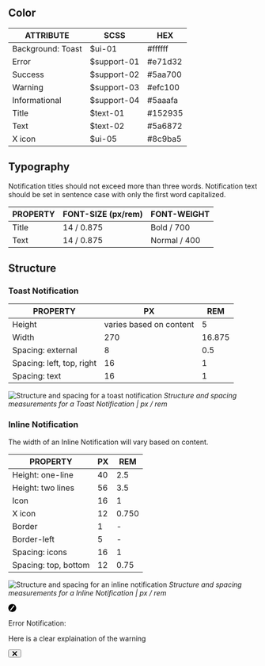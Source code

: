 ## Color

| ATTRIBUTE         | SCSS        | HEX     |
|---------------|-------------|---------|
| Background: Toast    | $ui-01      | #ffffff |
| Error         | $support-01 | #e71d32 |
| Success       | $support-02 | #5aa700 |
| Warning       | $support-03 | #efc100 |
| Informational | $support-04 | #5aaafa |
| Title         | $text-01    | #152935 |
| Text          | $text-02    | #5a6872 |
| X icon        | $ui-05      | #8c9ba5 |

## Typography

Notification titles should not exceed more than three words. Notification text should be set in sentence case with only the first word capitalized.

| PROPERTY | FONT-SIZE (px/rem)      | FONT-WEIGHT  |
|----------|-----------------|--------------|
| Title    | 14 / 0.875 | Bold / 700   |
| Text     | 14 / 0.875 | Normal / 400 |

## Structure

### Toast Notification

| PROPERTY           | PX  | REM    |
|--------------------|-----|--------|
| Height             | varies based on content  | 5      |
| Width              | 270 | 16.875 |
| Spacing: external  | 8   | 0.5      |
| Spacing: left, top, right | 16  | 1      |
| Spacing: text      | 16  | 1      |

![Structure and spacing for a toast notification](images/notification-style-1.png)
_Structure and spacing measurements for a Toast Notification | px / rem_

### Inline Notification

The width of an Inline Notification will vary based on content.

| PROPERTY          | PX | REM  |
|-------------------|----|------|
| Height: one-line  | 40 | 2.5  |
| Height: two lines | 56 | 3.5  |
| Icon              | 16 | 1    |
| X icon            | 12 | 0.750 |
| Border            | 1  | -    |
| Border-left       | 5  | -    |
| Spacing: icons    | 16 | 1    |
| Spacing: top, bottom | 12 | 0.75|

![Structure and spacing for an inline notification](images/notification-style-2.png)
_Structure and spacing measurements for a Inline Notification | px / rem_

<div data-insert-component="InteractiveSpec">
  <div data-notification class="bx--inline-notification bx--inline-notification--error" role="alert">
    <div class="bx--inline-notification__details">
      <svg class="bx--inline-notification__icon" width="16" height="16" viewBox="0 0 16 16" fill-rule="evenodd">
        <path d="M8 0C3.6 0 0 3.6 0 8s3.6 8 8 8 8-3.6 8-8-3.6-8-8-8zM5.1 13.3L3.5 12 11 2.6l1.5 1.2-7.4 9.5z"></path>
      </svg>
      <div class="bx--inline-notification__text-wrapper">
        <p class="bx--inline-notification__title">Error Notification:</h3>
          <p class="bx--inline-notification__subtitle">Here is a clear explaination of the warning</p>
      </div>
    </div>
    <button data-notification-btn class="bx--inline-notification__close-button" type="button">
      <svg class="bx--inline-notification__close-icon" aria-label="close" width="10" height="10" viewBox="0 0 10 10" fill-rule="evenodd">
        <path d="M9.8 8.6L8.4 10 5 6.4 1.4 10 0 8.6 3.6 5 .1 1.4 1.5 0 5 3.6 8.6 0 10 1.4 6.4 5z"></path>
      </svg>
    </button>
  </div>
</div>
